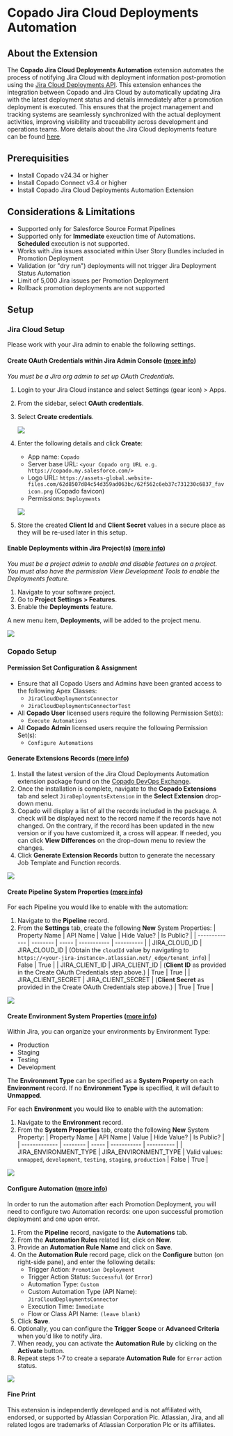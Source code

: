 # Copado Jira Cloud Deployments Automation

## About the Extension

The **Copado Jira Cloud Deployments Automation** extension automates the process of notifying Jira Cloud with deployment information post-promotion using the [Jira Cloud Deployments API](https://developer.atlassian.com/cloud/jira/software/rest/api-group-deployments/). This extension enhances the integration between Copado and Jira Cloud by automatically updating Jira with the latest deployment status and details immediately after a promotion deployment is executed. This ensures that the project management and tracking systems are seamlessly synchronized with the actual deployment activities, improving visibility and traceability across development and operations teams. More details about the Jira Cloud deployments feature can be found [here](https://support.atlassian.com/jira-cloud-administration/docs/what-is-the-deployments-feature/).

## Prerequisities

- Install Copado v24.34 or higher
- Install Copado Connect v3.4 or higher
- Install Copado Jira Cloud Deployments Automation Extension

## Considerations & Limitations

- Supported only for Salesforce Source Format Pipelines
- Supported only for **Immediate** exeuction time of Automations.  **Scheduled** execution is not supported.
- Works with Jira issues associated within User Story Bundles included in Promotion Deployment
- Validation (or "dry run") deployments will not trigger Jira Deployment Status Automation
- Limit of 5,000 Jira issues per Promotion Deployment
- Rollback promotion deployments are not supported

## Setup

### Jira Cloud Setup

Please work with your Jira admin to enable the following settings.

#### Create OAuth Credentials within Jira Admin Console ([more info](https://support.atlassian.com/jira-cloud-administration/docs/integrate-with-self-hosted-tools-using-oauth/))

*You must be a Jira org admin to set up OAuth Credentials.*

1. Login to your Jira Cloud instance and select Settings (gear icon)  > Apps.
2. From the sidebar, select **OAuth credentials**.
3. Select **Create credentials**. 
  
    <kbd><img src="docs/images/jira-create-creds1.jpg" /></kbd>
4. Enter the following details and click **Create**:
    - App name: `Copado`
    - Server base URL: `<your Copado org URL e.g. https://copado.my.salesforce.com/>`
    - Logo URL: `https://assets-global.website-files.com/62d8507d84c54d359ad063bc/62f562c6eb37c731230c6837_favicon.png` (Copado favicon)
    - Permissions: `Deployments` 
  
    <kbd><img src="docs/images/jira-create-creds2.jpg" /></kbd>
5. Store the created **Client Id** and **Client Secret** values in a secure place as they will be re-used later in this setup.

#### Enable Deployments within Jira Project(s) ([more info](https://support.atlassian.com/jira-software-cloud/docs/enable-deployments/))

*You must be a project admin to enable and disable features on a project. You must also have the permission View Development Tools to enable the Deployments feature.*

1. Navigate to your software project.
2. Go to **Project Settings > Features**.
3. Enable the **Deployments** feature.

A new menu item, **Deployments**, will be added to the project menu.

<kbd><img src="docs/images/jira-enable-deployments.jpg" /></kbd>

### Copado Setup

#### Permission Set Configuration & Assignment

- Ensure that all Copado Users and Admins have been granted access to the following Apex Classes:
  - `JiraCloudDeploymentsConnector`
  - `JiraCloudDeploymentsConnectorTest`
- All **Copado User** licensed users require the following Permission Set(s):
  - `Execute Automations`
- All **Copado Admin** licensed users require the following Permission Set(s):
  - `Configure Automations`

#### Generate Extensions Records ([more info](https://docs.copado.com/articles/#!copado-ci-cd-publication/upgrade-to-a-new-version-of-an-extension-package-2/))

1. Install the latest version of the Jira Cloud Deployments Automation extension package found on the [Copado DevOps Exchange](https://success.copado.com/s/exchange-search).
2. Once the installation is complete, navigate to the **Copado Extensions** tab and select `JiraDeploymentsExtension` in the **Select Extension** drop-down menu.
3. Copado will display a list of all the records included in the package. A check will be displayed next to the record name if the records have not changed. On the contrary, if the record has been updated in the new version or if you have customized it, a cross will appear.  If needed, you can click **View Differences** on the drop-down menu to review the changes.
4. Click **Generate Extension Records** button to generate the necessary Job Template and Function records.


<kbd><img src="docs/images/copado-create-ext.jpg" /></kbd>

#### Create Pipeline System Properties ([more info](https://docs.copado.com/articles/#!copado-ci-cd-publication/how-to-create-a-system-property))

For each Pipeline you would like to enable with the automation:

1. Navigate to the **Pipeline** record.
2. From the **Settings** tab, create the following **New** System Properties:
    | Property Name | API Name | Value | Hide Value? | Is Public? |
    | ------------- | -------- | ----- | ----------- | ---------- |
    | JIRA_CLOUD_ID | JIRA_CLOUD_ID | (Obtain the `cloudId` value by navigating to `https://<your-jira-instance>.atlassian.net/_edge/tenant_info`) | False | True |
    | JIRA_CLIENT_ID | JIRA_CLIENT_ID | (**Client ID** as provided in the Create OAuth Credentials step above.) | True | True |
    | JIRA_CLIENT_SECRET | JIRA_CLIENT_SECRET | (**Client Secret** as provided in the Create OAuth Credentials step above.) | True | True |


<kbd><img src="docs/images/copado-pipeline-props.jpg" /></kbd>

#### Create Environment System Properties ([more info](https://docs.copado.com/articles/#!copado-ci-cd-publication/how-to-create-a-system-property))

Within Jira, you can organize your environments by Environment Type:

- Production
- Staging
- Testing
- Development

The **Environment Type** can be specified as a **System Property** on each **Environment** record.  If no **Environment Type** is specified, it will default to **Unmapped**.

For each **Environment** you would like to enable with the automation:

1. Navigate to the **Environment** record.
2. From the **System Properties** tab, create the following **New** System Property:
    | Property Name | API Name | Value | Hide Value? | Is Public? |
    | ------------- | -------- | ----- | ----------- | ---------- |
    | JIRA_ENVIRONMENT_TYPE | JIRA_ENVIRONMENT_TYPE | Valid values: `unmapped`, `development`, `testing`, `staging`, `production` | False | True |

<kbd><img src="docs/images/copado-env-props.jpg" /></kbd>

#### Configure Automation ([more info](https://docs.copado.com/articles/#!copado-ci-cd-publication/configure-an-automation))

In order to run the automation after each Promotion Deployment, you will need to configure two Automation records: one upon successful promotion deployment and one upon error.

1. From the **Pipeline** record, navigate to the **Automations** tab.
2. From the **Automation Rules** related list, click on **New**.
3. Provide an **Automation Rule Name** and click on **Save**.
4. On the **Automation Rule** record page, click on the **Configure** button (on right-side pane), and enter the following details:
    - Trigger Action: `Promotion Deployment`
    - Trigger Action Status: `Successful` (or `Error`)
    - Automation Type: `Custom`
    - Custom Automation Type (API Name): `JiraCloudDeploymentsConnector`
    - Execution Time: `Immediate`
    - Flow or Class API Name: `(leave blank)`
5. Click **Save**.
6. Optionally, you can configure the **Trigger Scope** or **Advanced Criteria** when you'd like to notify Jira.
7. When ready, you can activate the **Automation Rule** by clicking on the **Activate** button.
8. Repeat steps 1-7 to create a separate **Automation Rule** for `Error` action status.


<kbd><img src="docs/images/copado-automation-rule.jpg" /></kbd>

#### Fine Print
This extension is independently developed and is not affiliated with, endorsed, or supported by Atlassian Corporation Plc. Atlassian, Jira, and all related logos are trademarks of Atlassian Corporation Plc or its affiliates.

